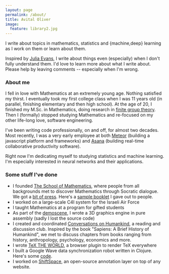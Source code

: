 ```yaml
---
layout: page
permalink: /about/
title: Avital Oliver
image:
  feature: library2.jpg
---
```


I write about topics in mathematics, statistics and {machine,deep} learning as I
work on them or learn about them.

Inspired by [Julia Evans](http://jvns.ca/), I write about things even
(especially) when I don't fully understand them. I'd love to learn
more about what I write about. Please help by leaving comments --
especially when I'm wrong.

### About me

I fell in love with Mathematics at an extremely young age. Nothing
satisfied my thirst. I eventually took my first college class when I
was 11 years old (in parallel, finishing elementary and then high
school). At the age of 20, I finished my M.Sc. in Mathematics, doing
research in [finite group
theory](http://www.sciencedirect.com/science/article/pii/S0021869304001863). Then
I (formally) stopped studying Mathematics and re-focused on my other
life-long love, software engineering.

I've been writing code professionally, on and off, for almost two
decades. Most recently, I was a very early employee at both
[Meteor](https://github.com/meteor/meteor) (building a javascript platform and frameworks)
and [Asana](https://asana.com/company) (building real-time
collaborative productivity software).

Right now I'm dedicating myself to studying statistics and machine
learning.  I'm especially interested in neural networks and their
applications.

### Some stuff I've done

* I founded [The School of Mathematics](http://thewe.net/math/),
  where people from all backgrounds met
  to discover Mathematics through Socratic dialogue. We got a
  [bit of press](http://forward.com/culture/14995/truth-seekers-the-pursuit-of-math-03209/).
  Here's a [sample booklet](http://thewe.net/files/shapes_v2_web.pdf) I gave out to people.
* I worked on a large-scale C4I system for the Israeli Air Force
* I taught Mathematics at a program for gifted students
* As part of the [demoscene](https://en.wikipedia.org/wiki/Demoscene),
  I wrote a 3D graphics engine in pure assembly (sadly I lost the source code)
* I created and coordinated [Conversations on Humankind](http://web.archive.org/web/20150726235949/http://www.meetup.com/Conversations-on-Humankind),
  a reading and discussion club. Inspired by the book "Sapiens: A Brief History of Humankind", we
  met to discuss chapters from books ranging from history, anthropology, psychology,
  economics and more.
* I wrote [TeX THE WORLD](http://thewe.net/tex), a browser plugin to render TeX everywhere
* I built a Google Wave data synchronization robot written in Clojure.
  Here's some [code](https://github.com/avital/thewe-clojure-relay/blob/master/clj/thewe.clj).
* I worked on [ShiftSpace](http://web.archive.org/web/20110628211734/http://www.shiftspace.org/),
  an open-source annotation layer on top of any website.



